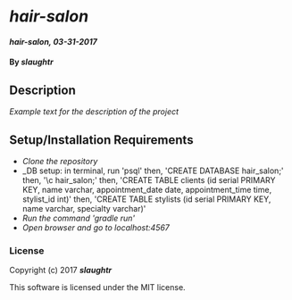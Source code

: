 # _hair-salon_

#### _hair-salon, 03-31-2017_

#### By _**slaughtr**_

## Description
_Example text for the description of the project_




## Setup/Installation Requirements

* _Clone the repository_
* _DB setup: in terminal, run 'psql'
then, 'CREATE DATABASE hair_salon;'
then, '\c hair_salon;'
then, 'CREATE TABLE clients (id serial PRIMARY KEY, name varchar, appointment_date date, appointment_time time, stylist_id int)'
then, 'CREATE TABLE stylists (id serial PRIMARY KEY, name varchar, specialty varchar)'
* _Run the command 'gradle run'_
* _Open browser and go to localhost:4567_


### License

Copyright (c) 2017 **_slaughtr_**

This software is licensed under the MIT license.
